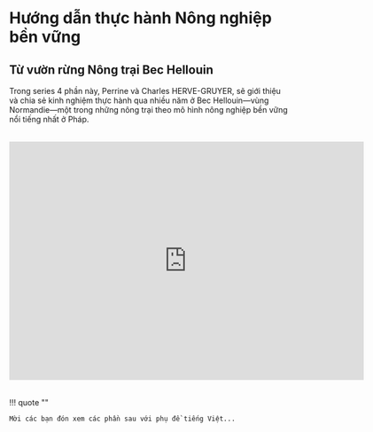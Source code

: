 # Hướng dẫn thực hành Nông nghiệp bền vững

## Từ vườn rừng Nông trại Bec Hellouin

Trong series 4 phần này, Perrine và Charles HERVE-GRUYER, sẽ giới thiệu và chia sẻ kinh nghiệm thực hành qua nhiều năm ở Bec Hellouin&mdash;vùng Normandie&mdash;một trong những nông trại theo mô hình nông nghiệp bền vững nổi tiếng nhất ở Pháp.

<div style="margin: 2rem auto; ">
<iframe style="display: block; margin: auto;" width="640" height="430" src="https://www.youtube.com/embed/SOVa1LWWWS0?si=QCWpmPTheUJAwptj=vi&cc_lang=vi&cc_lang_pref=vi&cc_load_policy=1" title="YouTube video player" frameborder="0" allow="accelerometer; autoplay; clipboard-write; encrypted-media; gyroscope; picture-in-picture; web-share" allowfullscreen></iframe>
</div>

!!! quote ""

    Mời các bạn đón xem các phần sau với phụ đề tiếng Việt...